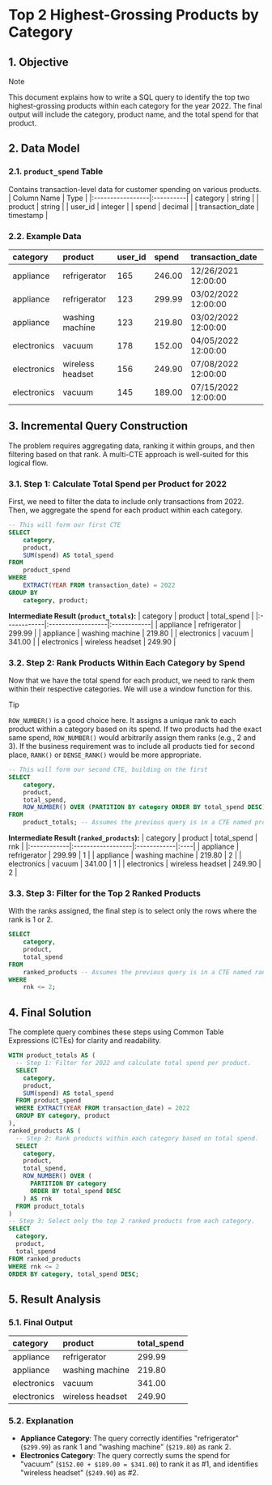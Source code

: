 # Top 2 Highest-Grossing Products by Category

## 1. Objective
> [!NOTE]
> This document explains how to write a SQL query to identify the top two highest-grossing products within each category for the year 2022. The final output will include the category, product name, and the total spend for that product.

## 2. Data Model

### 2.1. `product_spend` Table
Contains transaction-level data for customer spending on various products.
| Column Name      | Type      |
|:-----------------|:----------|
| category         | string    |
| product          | string    |
| user_id          | integer   |
| spend            | decimal   |
| transaction_date | timestamp |

### 2.2. Example Data
| category    | product           | user_id | spend  | transaction_date      |
|:------------|:------------------|:--------|:-------|:----------------------|
| appliance   | refrigerator      | 165     | 246.00 | 12/26/2021 12:00:00   |
| appliance   | refrigerator      | 123     | 299.99 | 03/02/2022 12:00:00   |
| appliance   | washing machine   | 123     | 219.80 | 03/02/2022 12:00:00   |
| electronics | vacuum            | 178     | 152.00 | 04/05/2022 12:00:00   |
| electronics | wireless headset  | 156     | 249.90 | 07/08/2022 12:00:00   |
| electronics | vacuum            | 145     | 189.00 | 07/15/2022 12:00:00   |

## 3. Incremental Query Construction
The problem requires aggregating data, ranking it within groups, and then filtering based on that rank. A multi-CTE approach is well-suited for this logical flow.

### 3.1. Step 1: Calculate Total Spend per Product for 2022
First, we need to filter the data to include only transactions from 2022. Then, we aggregate the spend for each product within each category.

```sql
-- This will form our first CTE
SELECT
    category,
    product,
    SUM(spend) AS total_spend
FROM
    product_spend
WHERE
    EXTRACT(YEAR FROM transaction_date) = 2022
GROUP BY
    category, product;
```
**Intermediate Result (`product_totals`):**
| category    | product           | total_spend |
|:------------|:------------------|:------------|
| appliance   | refrigerator      | 299.99      |
| appliance   | washing machine   | 219.80      |
| electronics | vacuum            | 341.00      |
| electronics | wireless headset  | 249.90      |

### 3.2. Step 2: Rank Products Within Each Category by Spend
Now that we have the total spend for each product, we need to rank them within their respective categories. We will use a window function for this.

> [!TIP]
> `ROW_NUMBER()` is a good choice here. It assigns a unique rank to each product within a category based on its spend. If two products had the exact same spend, `ROW_NUMBER()` would arbitrarily assign them ranks (e.g., 2 and 3). If the business requirement was to include all products tied for second place, `RANK()` or `DENSE_RANK()` would be more appropriate.

```sql
-- This will form our second CTE, building on the first
SELECT
    category,
    product,
    total_spend,
    ROW_NUMBER() OVER (PARTITION BY category ORDER BY total_spend DESC) AS rnk
FROM
    product_totals; -- Assumes the previous query is in a CTE named product_totals
```
**Intermediate Result (`ranked_products`):**
| category    | product           | total_spend | rnk |
|:------------|:------------------|:------------|:----|
| appliance   | refrigerator      | 299.99      | 1   |
| appliance   | washing machine   | 219.80      | 2   |
| electronics | vacuum            | 341.00      | 1   |
| electronics | wireless headset  | 249.90      | 2   |

### 3.3. Step 3: Filter for the Top 2 Ranked Products
With the ranks assigned, the final step is to select only the rows where the rank is 1 or 2.

```sql
SELECT
    category,
    product,
    total_spend
FROM
    ranked_products -- Assumes the previous query is in a CTE named ranked_products
WHERE
    rnk <= 2;
```

## 4. Final Solution
The complete query combines these steps using Common Table Expressions (CTEs) for clarity and readability.

```sql
WITH product_totals AS (
  -- Step 1: Filter for 2022 and calculate total spend per product.
  SELECT
    category,
    product,
    SUM(spend) AS total_spend
  FROM product_spend
  WHERE EXTRACT(YEAR FROM transaction_date) = 2022
  GROUP BY category, product
),
ranked_products AS (
  -- Step 2: Rank products within each category based on total spend.
  SELECT
    category,
    product,
    total_spend,
    ROW_NUMBER() OVER (
      PARTITION BY category
      ORDER BY total_spend DESC
    ) AS rnk
  FROM product_totals
)
-- Step 3: Select only the top 2 ranked products from each category.
SELECT
  category,
  product,
  total_spend
FROM ranked_products
WHERE rnk <= 2
ORDER BY category, total_spend DESC;
```

## 5. Result Analysis

### 5.1. Final Output
| category    | product           | total_spend |
|:------------|:------------------|:------------|
| appliance   | refrigerator      | 299.99      |
| appliance   | washing machine   | 219.80      |
| electronics | vacuum            | 341.00      |
| electronics | wireless headset  | 249.90      |

### 5.2. Explanation
*   **Appliance Category**: The query correctly identifies "refrigerator" (`$299.99`) as rank 1 and "washing machine" (`$219.80`) as rank 2.
*   **Electronics Category**: The query correctly sums the spend for "vacuum" (`$152.00 + $189.00 = $341.00`) to rank it as #1, and identifies "wireless headset" (`$249.90`) as #2.
